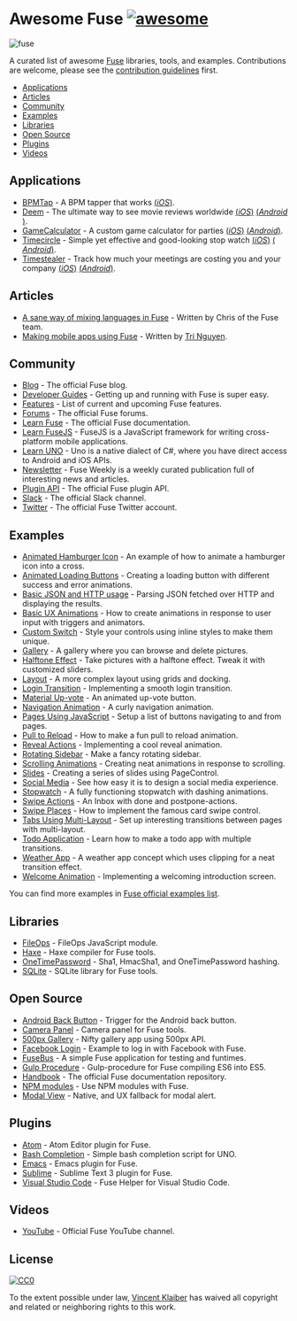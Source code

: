 # Awesome Fuse [![awesome](https://cdn.rawgit.com/sindresorhus/awesome/master/media/badge.svg)](https://github.com/sindresorhus/awesome)

![fuse](https://cloud.githubusercontent.com/assets/499192/11148667/4e33f616-8a1e-11e5-91bc-42f780b63ec9.png)

A curated list of awesome [Fuse](https://www.fusetools.com/) libraries, tools, and examples. Contributions are welcome, please see the [contribution guidelines](CONTRIBUTING.md) first.

- [Applications](#applications)
- [Articles](#articles)
- [Community](#community)
- [Examples](#examples)
- [Libraries](#libraries)
- [Open Source](#open-source)
- [Plugins](#plugins)
- [Videos](#videos)

## Applications

- [BPMTap](https://itunes.apple.com/WebObjects/MZStore.woa/wa/viewSoftware?id=1072222649) - A BPM tapper that works [(​_iOS_​)](https://itunes.apple.com/WebObjects/MZStore.woa/wa/viewSoftware?id=1072222649).
- [Deem](http://deemapp.com/) - The ultimate way to see movie reviews worldwide [(​_iOS_​)](https://itunes.apple.com/app/deem-movies/id1057365760) [(​_Android_​)](https://play.google.com/store/apps/details?id=com.deem).
- [GameCalculator](https://itunes.apple.com/us/app/gamecalculator/id952709405) - A custom game calculator for parties [(​_iOS_​)](https://itunes.apple.com/us/app/gamecalculator/id952709405) [(​_Android_​)](https://play.google.com/store/apps/details?id=com.GameCalculator).
- [Timecircle](https://itunes.apple.com/bt/app/timecircle/id1068220814) - Simple yet effective and good-looking stop watch [(​_iOS_​)](https://itunes.apple.com/bt/app/timecircle/id1068220814) [(​_Android_​)](https://play.google.com/store/apps/details?id=com.vegardstrand.TimeCircle).
- [Timestealer](https://itunes.apple.com/us/app/timestealer/id1073144825) - Track how much your meetings are costing you and your company [(​_iOS_​)](https://itunes.apple.com/us/app/timestealer/id1073144825) [(​_Android_​)](https://play.google.com/store/apps/details?id=com.Timestealer).

## Articles

- [A sane way of mixing languages in Fuse](https://medium.com/@fusetools/a-sane-way-of-mixing-languages-in-fuse-660b351c2f96) - Written by Chris of the Fuse team.
- [Making mobile apps using Fuse](https://tmn.io/read/2015-11-22-making-mobile-apps-using-Fuse) - Written by [Tri Nguyen](https://github.com/tmn/).

## Community

- [Blog](https://www.fusetools.com/blog) - The official Fuse blog.
- [Developer Guides](https://www.fusetools.com/learn/guides) - Getting up and running with Fuse is super easy.
- [Features](https://www.fusetools.com/learn/features) - List of current and upcoming Fuse features.
- [Forums](https://www.fusetools.com/community/forums) - The official Fuse forums.
- [Learn Fuse](https://www.fusetools.com/learn/fuse) - The official Fuse documentation.
- [Learn FuseJS](https://www.fusetools.com/learn/fusejs) - FuseJS is a JavaScript framework for writing cross-platform mobile applications.
- [Learn UNO](https://www.fusetools.com/learn/uno) - Uno is a native dialect of C#, where you have direct access to Android and iOS APIs.
- [Newsletter](http://weekly.fusetools.com/) - Fuse Weekly is a weekly curated publication full of interesting news and articles.
- [Plugin API](https://www.fusetools.com/learn/guides/fuse-protocol) - The official Fuse plugin API.
- [Slack](http://slackcommunity.fusetools.com/) - The official Slack channel.
- [Twitter](https://twitter.com/fusetools) - The official Fuse Twitter account.

## Examples

- [Animated Hamburger Icon](https://www.fusetools.com/examples/animated-menu-icon) - An example of how to animate a hamburger icon into a cross.
- [Animated Loading Buttons](https://www.fusetools.com/examples/loading-button) - Creating a loading button with different success and error animations.
- [Basic JSON and HTTP usage](https://www.fusetools.com/examples/http-json) - Parsing JSON fetched over HTTP and displaying the results.
- [Basic UX Animations](https://www.fusetools.com/examples/basic-ux-animations) - How to create animations in response to user input with triggers and animators.
- [Custom Switch](https://www.fusetools.com/examples/custom-switch) - Style your controls using inline styles to make them unique.
- [Gallery](https://www.fusetools.com/examples/gallery) - A gallery where you can browse and delete pictures.
- [Halftone Effect](https://www.fusetools.com/examples/halftone-effect) - Take pictures with a halftone effect. Tweak it with customized sliders.
- [Layout](https://www.fusetools.com/examples/layout) - A more complex layout using grids and docking.
- [Login Transition](https://www.fusetools.com/examples/login-transition) - Implementing a smooth login transition.
- [Material Up-vote](https://www.fusetools.com/examples/material-upvote) - An animated up-vote button.
- [Navigation Animation](https://www.fusetools.com/examples/navigation-animation) - A curly navigation animation.
- [Pages Using JavaScript](https://www.fusetools.com/examples/pages-using-js) - Setup a list of buttons navigating to and from pages.
- [Pull to Reload](https://www.fusetools.com/examples/pull-to-reload) - How to make a fun pull to reload animation.
- [Reveal Actions](https://www.fusetools.com/examples/reveal-actions) - Implementing a cool reveal animation.
- [Rotating Sidebar](https://www.fusetools.com/examples/rotating-sidebar) - Make a fancy rotating sidebar.
- [Scrolling Animations](https://www.fusetools.com/examples/scrolling-animation) - Creating neat animations in response to scrolling.
- [Slides](https://www.fusetools.com/examples/page-control) - Creating a series of slides using PageControl.
- [Social Media](https://www.fusetools.com/examples/social-media-screen) - See how easy it is to design a social media experience.
- [Stopwatch](https://www.fusetools.com/examples/stopwatch) - A fully functioning stopwatch with dashing animations.
- [Swipe Actions](https://www.fusetools.com/examples/inbox) - An Inbox with done and postpone-actions.
- [Swipe Places](https://www.fusetools.com/examples/swipe-places) - How to implement the famous card swipe control.
- [Tabs Using Multi-Layout](https://www.fusetools.com/examples/tabs-multi-layout) - Set up interesting transitions between pages with multi-layout.
- [Todo Application](https://www.fusetools.com/examples/todo-app) - Learn how to make a todo app with multiple transitions.
- [Weather App](https://www.fusetools.com/examples/weather-app) - A weather app concept which uses clipping for a neat transition effect.
- [Welcome Animation](https://www.fusetools.com/examples/welcome-animation) - Implementing a welcoming introduction screen.

You can find more examples in [Fuse official examples list](https://www.fusetools.com/examples).

## Libraries

- [FileOps](https://www.fusetools.com/community/forums/show_and_tell/fileops_javascript_module) - FileOps JavaScript module.
- [Haxe](https://github.com/elsassph/fusetools-haxe) - Haxe compiler for Fuse tools.
- [OneTimePassword](https://github.com/torial/fuse-community) - Sha1, HmacSha1, and OneTimePassword hashing.
- [SQLite](https://github.com/bolav/fuse-sqlite) - SQLite library for Fuse tools.

## Open Source

- [Android Back Button](https://github.com/bolav/fuse-backbutton-trigger) - Trigger for the Android back button.
- [Camera Panel](https://github.com/bolav/fuse-camerapanel) - Camera panel for Fuse tools.
- [500px Gallery](https://github.com/jveres/D500px) - Nifty gallery app using 500px API.
- [Facebook Login](https://github.com/bolav/fuse-facebook-login) - Example to log in with Facebook with Fuse.
- [FuseBus](http://tmn.github.io/FuseBus/) - A simple Fuse application for testing and funtimes.
- [Gulp Procedure](https://github.com/joms/gulp-fuse) - Gulp-procedure for Fuse compiling ES6 into ES5.
- [Handbook](https://github.com/fusetools/handbook-docs) - The official Fuse documentation repository.
- [NPM modules](https://github.com/bolav/fuse-npm) - Use NPM modules with Fuse.
- [Modal View](https://github.com/bolav/fuse-modalview) - Native, and UX fallback for modal alert.

## Plugins

- [Atom](https://github.com/fusetools/Fuse.AtomPlugin) - Atom Editor plugin for Fuse.
- [Bash Completion](https://github.com/fusetools/UnoBashCompletion) - Simple bash completion script for UNO.
- [Emacs](https://github.com/kristianhasselknippe/fuse-mode) - Emacs plugin for Fuse.
- [Sublime](https://github.com/fusetools/Fuse.SublimePlugin) - Sublime Text 3 plugin for Fuse.
- [Visual Studio Code](https://github.com/Hazealign/vscode-fuse) - Fuse Helper for Visual Studio Code.

## Videos

- [YouTube](https://www.youtube.com/channel/UCPizp_2dBkLlXRFnbieG3Qw/feed) - Official Fuse YouTube channel.

## License

[![CC0](https://licensebuttons.net/p/zero/1.0/88x31.png)](http://creativecommons.org/publicdomain/zero/1.0/)

To the extent possible under law, [Vincent Klaiber](https://vinkla.com) has waived all copyright and related or neighboring rights to this work.
